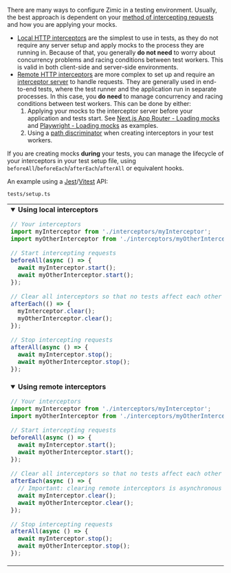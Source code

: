 There are many ways to configure Zimic in a testing environment. Usually, the best approach is dependent on your
[method of intercepting requests](https://github.com/zimicjs/zimic/wiki/Getting-Started#4-choose-your-method-to-intercept-requests)
and how you are applying your mocks.

- [Local HTTP interceptors](https://github.com/zimicjs/zimic/wiki/Getting-Started#local-http-interceptors) are the
  simplest to use in tests, as they do not require any server setup and apply mocks to the process they are running in.
  Because of that, you generally **do not need** to worry about concurrency problems and racing conditions between test
  workers. This is valid in both client-side and server-side environments.
- [Remote HTTP interceptors](https://github.com/zimicjs/zimic/wiki/Getting-Started#remote-http-interceptors) are more
  complex to set up and require an
  [interceptor server](https://github.com/zimicjs/zimic/wiki/CLI:-`zimic-server`#zimic-server) to handle requests. They
  are generally used in end-to-end tests, where the test runner and the application run in separate processes. In this
  case, you **do need** to manage concurrency and racing conditions between test workers. This can be done by either:
  1. Applying your mocks to the interceptor server before your application and tests start. See
     [Next.js App Router - Loading mocks](../../examples/with-next-js-app/README.md#loading-mocks) and
     [Playwright - Loading mocks](../../examples/with-playwright/README.md#loading-mocks) as examples.
  2. Using a
     [path discriminator](https://github.com/zimicjs/zimic/wiki/API-reference:-`zimic`-interceptor-http#path-discriminators-in-remote-http-interceptors)
     when creating interceptors in your test workers.

If you are creating mocks **during** your tests, you can manage the lifecycle of your interceptors in your test setup
file, using `beforeAll`/`beforeEach`/`afterEach`/`afterAll` or equivalent hooks.

An example using a [Jest](https://jestjs.io)/[Vitest](https://vitest.dev) API:

`tests/setup.ts`

<table><tr><td width="900px" valign="top"><details open><summary><b>Using local interceptors</b></summary>

```ts
// Your interceptors
import myInterceptor from './interceptors/myInterceptor';
import myOtherInterceptor from './interceptors/myOtherInterceptor';

// Start intercepting requests
beforeAll(async () => {
  await myInterceptor.start();
  await myOtherInterceptor.start();
});

// Clear all interceptors so that no tests affect each other
afterEach(() => {
  myInterceptor.clear();
  myOtherInterceptor.clear();
});

// Stop intercepting requests
afterAll(async () => {
  await myInterceptor.stop();
  await myOtherInterceptor.stop();
});
```

</details></td></tr><tr></tr><tr><td width="900px" valign="top"><details open><summary><b>Using remote interceptors</b></summary>

```ts
// Your interceptors
import myInterceptor from './interceptors/myInterceptor';
import myOtherInterceptor from './interceptors/myOtherInterceptor';

// Start intercepting requests
beforeAll(async () => {
  await myInterceptor.start();
  await myOtherInterceptor.start();
});

// Clear all interceptors so that no tests affect each other
afterEach(async () => {
  // Important: clearing remote interceptors is asynchronous
  await myInterceptor.clear();
  await myOtherInterceptor.clear();
});

// Stop intercepting requests
afterAll(async () => {
  await myInterceptor.stop();
  await myOtherInterceptor.stop();
});
```

</details></td></tr></table>
